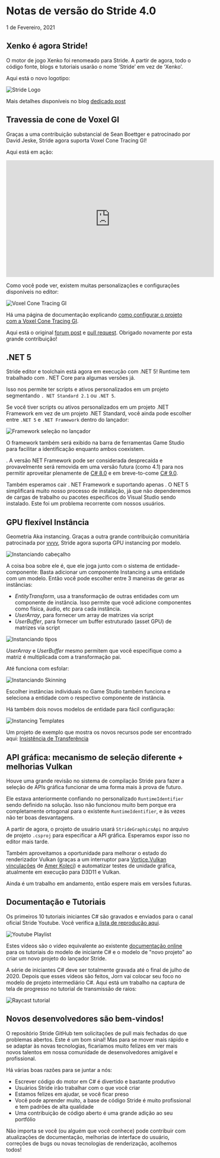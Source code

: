 # Notas de versão do Stride 4.0

1 de Fevereiro, 2021

## Xenko é agora Stride!

O motor de jogo Xenko foi renomeado para Stride. A partir de agora, todo o código fonte, blogs e tutoriais usarão o nome ‘Stride’ em vez de ‘Xenko’.

Aqui está o novo logotipo:

![Stride Logo](media/ReleaseNotes-4.0/stride-logo.png)

Mais detalhes disponíveis no blog [dedicado post](https://stride3d.net/blog/xenko-has-been-renamed-to-stride/)

## Travessia de cone de Voxel GI

Graças a uma contribuição substancial de Sean Boettger e patrocinado por David Jeske, Stride agora suporta Voxel Cone Tracing GI!

Aqui está em ação:

<iframe width="560" height="315" src="https://www.youtube.com/embed/AZytf15FRks" frameborder="0" allow="accelerometer; autoplay; encrypted-media; gyroscope; picture-in-picture" allowfullscreen></iframe>

Como você pode ver, existem muitas personalizações e configurações disponíveis no editor:

![Voxel Cone Tracing GI](media/ReleaseNotes-4.0/voxelgi.jpg)

Há uma página de documentação explicando [ como configurar o projeto com a Voxel Cone Tracing GI](../manual/graphics/lights-and-shadows/voxel-cone-tracing-gi.md).

Aqui está o original [forum post](https://forums.stride3d.net/t/voxel-gi-implementation/1947) e [pull request](https://github.com/stride3d/stride/pull/583). Obrigado novamente por esta grande contribuição!

## .NET 5

Stride editor e toolchain está agora em execução com .NET 5! Runtime tem trabalhado com . NET Core para algumas versões já.

Isso nos permite ter scripts e ativos personalizados em um projeto segmentando `. NET Standard 2.1` ou `.NET 5`.

Se você tiver scripts ou ativos personalizados em um projeto .NET Framework em vez de um projeto .NET Standard, você ainda pode escolher entre `.NET 5` e `.NET Framework` dentro do lançador:

![Framework seleção no lançador](media/ReleaseNotes-4.0/launcher-net5.png)

O framework também será exibido na barra de ferramentas Game Studio para facilitar a identificação enquanto ambos coexistem.

. A versão NET Framework pode ser considerada desprecaída e provavelmente será removida em uma versão futura (como 4.1) para nos permitir aproveitar plenamente de [C# 8.0](https://docs.microsoft.com/en-us/dotnet/csharp/whats-new/csharp-8) e em breve-to-come [C# 9.0](https://devblogs.microsoft.com/dotnet/welcome-to-c-9-0/).

Também esperamos cair . NET Framework e suportando apenas . O NET 5 simplificará muito nosso processo de instalação, já que não dependeremos de cargas de trabalho ou pacotes específicos do Visual Studio sendo instalado. Este foi um problema recorrente com nossos usuários.

## GPU flexível Instância

Geometria Aka instancing. Graças a outra grande contribuição comunitária patrocinada por [vvvv](https://visualprogramming.net/), Stride agora suporta GPU instancing por modelo.

![Instanciando cabeçalho](media/ReleaseNotes-4.0/instancing-header.jpg)

A coisa boa sobre ele é, que ele joga junto com o sistema de entidade-componente: Basta adicionar um componente Instancing a uma entidade com um modelo. Então você pode escolher entre 3 maneiras de gerar as instâncias:

* _EntityTransform_, usa a transformação de outras entidades com um componente de instância. Isso permite que você adicione componentes como física, áudio, etc para cada instância.
* _UserArray_, para fornecer um array de matrizes via script
* _UserBuffer_, para fornecer um buffer estruturado (asset GPU) de matrizes via script

![Instanciando tipos](media/ReleaseNotes-4.0/instancing-types.png)

_UserArray_ e _UserBuffer_ mesmo permitem que você especifique como a matriz é multiplicada com a transformação pai.

Até funciona com esfolar:

![Instanciando Skinning](media/ReleaseNotes-4.0/instancing-skinning.jpg)

Escolher instâncias individuais no Game Studio também funciona e seleciona a entidade com o respectivo componente de instância.

Há também dois novos modelos de entidade para fácil configuração:

![Instancing Templates](media/ReleaseNotes-4.0/instancing-templates.png)

Um projeto de exemplo que mostra os novos recursos pode ser encontrado aqui: [Insistência de Transferência](https://github.com/tebjan/StrideTransformationInstancing)


## API gráfica: mecanismo de seleção diferente + melhorias Vulkan

Houve uma grande revisão no sistema de compilação Stride para fazer a seleção de APIs gráfica funcionar de uma forma mais à prova de futuro.

Ele estava anteriormente confiando no personalizado `RuntimeIdentifier` sendo definido na solução. Isso não funcionou muito bem porque era completamente ortogonal para o existente `RuntimeIdentifier`, e às vezes não ter boas desvantagens.

A partir de agora, o projeto de usuário usará `StrideGraphicsApi` no arquivo de projeto `.csproj` para especificar a API gráfica. Esperamos expor isso no editor mais tarde.

Também aproveitamos a oportunidade para melhorar o estado do renderizador Vulkan (graças a um interruptor para [Vortice.Vulkan vinculações](https://github.com/amerkoleci/Vortice.Vulkan) de [Amer Koleci](https://github.com/amerkoleci)) e automatizar testes de unidade gráfica, atualmente em execução para D3D11 e Vulkan.

Ainda é um trabalho em andamento, então espere mais em versões futuras.

## Documentação e Tutoriais

Os primeiros 10 tutoriais iniciantes C# são gravados e enviados para o canal oficial Stride Youtube. Você verifica [ a lista de reprodução aqui](https://www.youtube.com/playlist?list=PLRZx2y7uC8mNySUMfOQf-TLNVnnHkLfPi).

![Youtube Playlist](media/ReleaseNotes-4.0/doc-playlist.jpg)

Estes vídeos são o vídeo equivalente ao existente [documentação online](../tutorials/csharpbeginner/index.md) para os tutoriais do modelo de iniciante C# e o modelo de "novo projeto" ao criar um novo projeto do lançador Stride.

A série de iniciantes C# deve ser totalmente gravada até o final de julho de 2020.
Depois que esses vídeos são feitos, Jorn vai colocar seu foco no modelo de projeto intermediário C#. Aqui está um trabalho na captura de tela de progresso no tutorial de transmissão de raios:

![Raycast tutorial](media/ReleaseNotes-4.0/doc-raycast-tutorial.jpg)

## Novos desenvolvedores são bem-vindos!
O repositório Stride GitHub tem solicitações de pull mais fechadas do que problemas abertos. Este é um bom sinal! Mas para se mover mais rápido e se adaptar às novas tecnologias, ficaríamos muito felizes em ver mais novos talentos em nossa comunidade de desenvolvedores amigável e profissional.

Há várias boas razões para se juntar a nós:

* Escrever código do motor em C# é divertido e bastante produtivo
* Usuários Stride irão trabalhar com o que você criar
* Estamos felizes em ajudar, se você ficar preso
* Você pode aprender muito, a base de código Stride é muito profissional e tem padrões de alta qualidade
* Uma contribuição de código aberto é uma grande adição ao seu portfólio

Não importa se você (ou alguém que você conhece) pode contribuir com atualizações de documentação, melhorias de interface do usuário, correções de bugs ou novas tecnologias de renderização, acolhemos todos!
